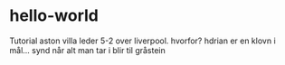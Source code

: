 # hello-world
Tutorial
aston villa leder 5-2 over liverpool. hvorfor? hdrian er en klovn i mål... synd når alt man tar i blir til gråstein
